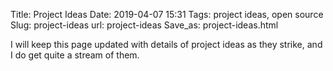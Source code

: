 Title: Project Ideas
Date: 2019-04-07 15:31
Tags: project ideas, open source
Slug: project-ideas
url: project-ideas
Save_as: project-ideas.html




I will keep this page updated with details of project ideas as they strike, and 
I do get quite a stream of them.
